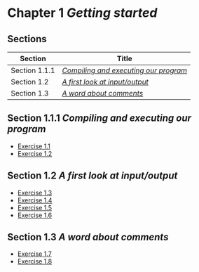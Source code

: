 # Chapter 1 _Getting started_

## Sections

| Section       | Title                                                   |
| ------------- | ------------------------------------------------------- |
| Section 1.1.1 | [_Compiling and executing our program_](./section1.1.1) |
| Section 1.2   | [_A first look at input/output_](./section1.2)          |
| Section 1.3   | [_A word about comments_](./section1.3)                 |


## Section 1.1.1 _Compiling and executing our program_
- [Exercise 1.1](./section1.1.1/exercise1.01)
- [Exercise 1.2](./section1.1.1/exercise1.02)

## Section 1.2 _A first look at input/output_
- [Exercise 1.3](./section1.2/exercise1.03)
- [Exercise 1.4](./section1.2/exercise1.04)
- [Exercise 1.5](./section1.2/exercise1.05)
- [Exercise 1.6](./section1.2/exercise1.06)

## Section 1.3 _A word about comments_
- [Exercise 1.7](./section1.3/exercise1.07)
- [Exercise 1.8](./section1.3/exercise1.08)

